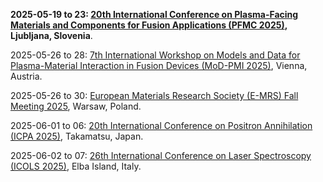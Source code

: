 **2025-05-19 to 23: [20th International Conference on Plasma-Facing Materials and Components for Fusion Applications (PFMC 2025)](https://pfmc20.com "PFMC 2025 focuses on plasma-facing materials for fusion, covering material erosion, tritium retention, and thermal properties. Topics include tungsten alloys, liquid metals, and computational modeling of plasma-material interactions, emphasizing durable materials for fusion reactor environments."), Ljubljana, Slovenia**.

2025-05-26 to 28: [7th International Workshop on Models and Data for Plasma-Material Interaction in Fusion Devices (MoD-PMI 2025)](https://amdis.iaea.org/meetings/mod-pmi-2025/ "MoD-PMI 2025 focuses on plasma-material interactions in fusion, covering erosion, deposition, and tritium retention. Topics include computational modeling, surface diagnostics, and advanced materials, with applications in fusion reactor durability, emphasizing data-driven and experimental insights."), Vienna, Austria.

2025-05-26 to 30: [European Materials Research Society (E-MRS) Fall Meeting 2025](https://www.european-mrs.com/meetings/2025-fall-meeting "The E-MRS Fall Meeting focuses on materials science, covering plasma-processed materials, thin films, and nanomaterials. Topics include plasma deposition, surface engineering, and applications in energy and electronics, emphasizing experimental and computational advancements in material design."), Warsaw, Poland.

2025-06-01 to 06: [20th International Conference on Positron Annihilation (ICPA 2025)](https://confit.atlas.jp/guide/event/icpa20/top "ICPA 2025 focuses on positron annihilation, covering positron spectroscopy, defect characterization, and plasma-material interactions. Topics include positron trapping, surface studies, and applications in materials science and nanotechnology, emphasizing experimental and computational techniques."), Takamatsu, Japan.

2025-06-02 to 07: [26th International Conference on Laser Spectroscopy (ICOLS 2025)](https://icols2025.it "ICOLS 2025 focuses on laser spectroscopy, covering precision measurements, plasma diagnostics, and laser-material interactions. Topics include atomic clocks, laser-induced breakdown spectroscopy, and applications in fusion and astrophysics, emphasizing advanced spectroscopic techniques."), Elba Island, Italy.

